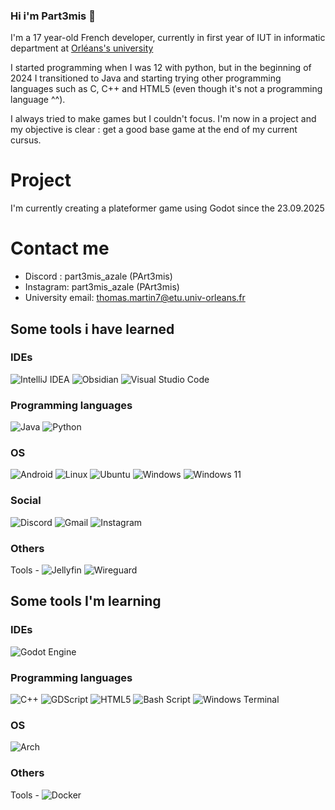 ### Hi i'm Part3mis 👋

I'm a 17 year-old French developer, currently in first year of IUT in informatic department at [Orléans's university](https://www.univ-orleans.fr/)

I started programming when I was 12 with python, but in the beginning of 2024 I transitioned to Java and starting trying other programming languages such as C, C++ and HTML5 (even though it's not a programming language ^^).

I always tried to make games but I couldn't focus. I'm now in a project and my objective is clear : get a good base game at the end of my current cursus.

# Project
I'm currently creating a plateformer game using Godot since the 23.09.2025

# Contact me
- Discord : part3mis_azale (PArt3mis)
- Instagram: part3mis_azale (PArt3mis)
- University email: thomas.martin7@etu.univ-orleans.fr

## Some tools i have learned
### IDEs
![IntelliJ IDEA](https://img.shields.io/badge/IntelliJIDEA-000000.svg?style=for-the-badge&logo=intellij-idea&logoColor=white)
![Obsidian](https://img.shields.io/badge/Obsidian-%23483699.svg?style=for-the-badge&logo=obsidian&logoColor=white)
![Visual Studio Code](https://img.shields.io/badge/Visual%20Studio%20Code-0078d7.svg?style=for-the-badge&logo=visual-studio-code&logoColor=white)

### Programming languages
![Java](https://img.shields.io/badge/java-%23ED8B00.svg?style=for-the-badge&logo=openjdk&logoColor=white)
![Python](https://img.shields.io/badge/python-3670A0?style=for-the-badge&logo=python&logoColor=ffdd54)

### OS
![Android](https://img.shields.io/badge/Android-3DDC84?style=for-the-badge&logo=android&logoColor=white)
![Linux](https://img.shields.io/badge/Linux-FCC624?style=for-the-badge&logo=linux&logoColor=black)
![Ubuntu](https://img.shields.io/badge/Ubuntu-E95420?style=for-the-badge&logo=ubuntu&logoColor=white)
![Windows](https://img.shields.io/badge/Windows-0078D6?style=for-the-badge&logo=windows&logoColor=white)
![Windows 11](https://img.shields.io/badge/Windows%2011-%230079d5.svg?style=for-the-badge&logo=Windows%2011&logoColor=white)

### Social
![Discord](https://img.shields.io/badge/Discord-%235865F2.svg?style=for-the-badge&logo=discord&logoColor=white)
![Gmail](https://img.shields.io/badge/Gmail-D14836?style=for-the-badge&logo=gmail&logoColor=white)
![Instagram](https://img.shields.io/badge/Instagram-%23E4405F.svg?style=for-the-badge&logo=Instagram&logoColor=white)

### Others
Tools -
![Jellyfin](https://img.shields.io/badge/jellyfin-%23000B25.svg?style=for-the-badge&logo=Jellyfin&logoColor=00A4DC)
![Wireguard](https://img.shields.io/badge/wireguard-%2388171A.svg?style=for-the-badge&logo=wireguard&logoColor=white)

## Some tools I'm learning
### IDEs
![Godot Engine](https://img.shields.io/badge/GODOT-%23FFFFFF.svg?style=for-the-badge&logo=godot-engine)

### Programming languages
![C++](https://img.shields.io/badge/c++-%2300599C.svg?style=for-the-badge&logo=c%2B%2B&logoColor=white)
![GDScript](https://img.shields.io/badge/GDScript-%2374267B.svg?style=for-the-badge&logo=godotengine&logoColor=white)
![HTML5](https://img.shields.io/badge/html5-%23E34F26.svg?style=for-the-badge&logo=html5&logoColor=white)
![Bash Script](https://img.shields.io/badge/bash_script-%23121011.svg?style=for-the-badge&logo=gnu-bash&logoColor=white)
![Windows Terminal](https://img.shields.io/badge/Windows%20Terminal-%234D4D4D.svg?style=for-the-badge&logo=windows-terminal&logoColor=white)

### OS
![Arch](https://img.shields.io/badge/Arch%20Linux-1793D1?logo=arch-linux&logoColor=fff&style=for-the-badge)

### Others
Tools -
![Docker](https://img.shields.io/badge/docker-%230db7ed.svg?style=for-the-badge&logo=docker&logoColor=white)
